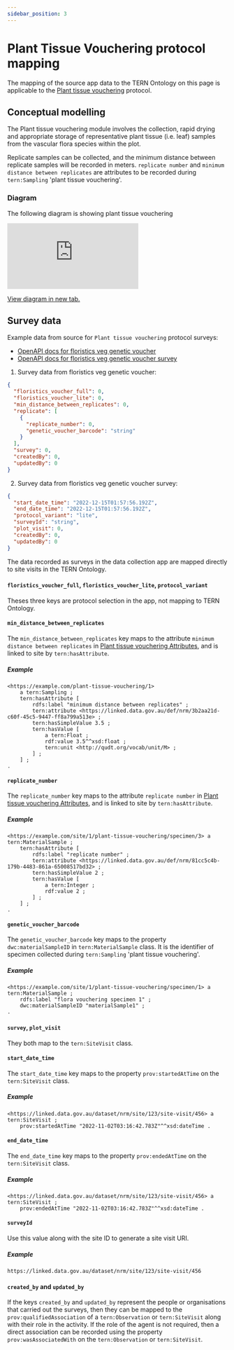 ```yaml
---
sidebar_position: 3
---
```


# Plant Tissue Vouchering protocol mapping

The mapping of the source app data to the TERN Ontology on this page is applicable to the [Plant tissue vouchering](https://linked.data.gov.au/def/nrm/1f2ac884-2177-403a-a6c3-27e109b1fc95) protocol.

## Conceptual modelling

The Plant tissue vouchering module involves the collection, rapid drying and appropriate storage of representative plant tissue (i.e. leaf) samples from the vascular flora species within the plot.

Replicate samples can be collected, and the minimum distance between replicate samples will be recorded in meters. `replicate number` and `minimum distance between replicates` are attributes to be recorded during `tern:Sampling` 'plant tissue vouchering'.

### Diagram

The following diagram is showing plant tissue vouchering

<iframe frameBorder="0" style={{width:"100%",height:"593px"}} src="https://viewer.diagrams.net/?tags=%7B%7D&highlight=0000ff&edit=_blank&layers=1&nav=1&title=plant-tissue-vouchering-example#Uhttps%3A%2F%2Fdrive.google.com%2Fuc%3Fid%3D1caMM1I8sxMhtruRJJwglWKgnXe1OfLAa%26export%3Ddownload"></iframe>

<a href="https://viewer.diagrams.net/?tags=%7B%7D&highlight=0000ff&edit=_blank&layers=1&nav=1&title=plant-tissue-vouchering-example#Uhttps%3A%2F%2Fdrive.google.com%2Fuc%3Fid%3D1caMM1I8sxMhtruRJJwglWKgnXe1OfLAa%26export%3Ddownload">View diagram in new tab.</a>

## Survey data

Example data from source for `Plant tissue vouchering` protocol surveys:

- [OpenAPI docs for floristics veg genetic voucher](https://beta.core-api.paratoo.tern.org.au/documentation#/Floristics-veg-genetic-voucher/post%2Ffloristics-veg-genetic-vouchers)
- [OpenAPI docs for floristics veg genetic voucher survey](https://beta.core-api.paratoo.tern.org.au/documentation#/Floristics-veg-genetic-voucher-survey/post%2Ffloristics-veg-genetic-voucher-surveys)

1. Survey data from floristics veg genetic voucher:

```json
{
  "floristics_voucher_full": 0,
  "floristics_voucher_lite": 0,
  "min_distance_between_replicates": 0,
  "replicate": [
    {
      "replicate_number": 0,
      "genetic_voucher_barcode": "string"
    }
  ],
  "survey": 0,
  "createdBy": 0,
  "updatedBy": 0
}
```

2. Survey data from floristics veg genetic voucher survey:

```json
{
  "start_date_time": "2022-12-15T01:57:56.192Z",
  "end_date_time": "2022-12-15T01:57:56.192Z",
  "protocol_variant": "lite",
  "surveyId": "string",
  "plot_visit": 0,
  "createdBy": 0,
  "updatedBy": 0
}
```

The data recorded as surveys in the data collection app are mapped directly to site visits in the TERN Ontology.

#### `floristics_voucher_full`, `floristics_voucher_lite`, `protocol_variant`

Theses three keys are protocol selection in the app, not mapping to TERN Ontology.

#### `min_distance_between_replicates`

The `min_distance_between_replicates` key maps to the attribute `minimum distance between replicates` in [Plant tissue vouchering Attributes](https://linked.data.gov.au/def/nrm/7175159d-54ca-4a89-83a0-870a4d4c2524), and is linked to site by `tern:hasAttribute`.

##### Example

```turtle
<https://example.com/plant-tissue-vouchering/1>
    a tern:Sampling ;
    tern:hasAttribute [
        rdfs:label "minimum distance between replicates" ;
        tern:attribute <https://linked.data.gov.au/def/nrm/3b2aa21d-c60f-45c5-9447-ff8a799a513e> ;
        tern:hasSimpleValue 3.5 ;
        tern:hasValue [
            a tern:Float ;
            rdf:value 3.5^^xsd:float ;
            tern:unit <http://qudt.org/vocab/unit/M> ;
        ] ;
    ] ;
.
```

#### `replicate_number`

The `replicate_number` key maps to the attribute `replicate number` in [Plant tissue vouchering Attributes](https://linked.data.gov.au/def/nrm/7175159d-54ca-4a89-83a0-870a4d4c2524), and is linked to site by `tern:hasAttribute`.

##### Example

```turtle
<https://example.com/site/1/plant-tissue-vouchering/specimen/3> a tern:MaterialSample ;
    tern:hasAttribute [
        rdfs:label "replicate number" ;
        tern:attribute <https://linked.data.gov.au/def/nrm/81cc5c4b-179b-4483-861a-65008517bd32> ;
        tern:hasSimpleValue 2 ;
        tern:hasValue [
            a tern:Integer ;
            rdf:value 2 ;
        ] ;
    ] ;
.
```

#### `genetic_voucher_barcode`

The `genetic_voucher_barcode` key maps to the property `dwc:materialSampleID` in `tern:MaterialSample` class. It is the identifier of specimen collected during `tern:Sampling` 'plant tissue vouchering'.

##### Example

```turtle
<https://example.com/site/1/plant-tissue-vouchering/specimen/1> a tern:MaterialSample ;
    rdfs:label "flora vouchering specimen 1" ;
    dwc:materialSampleID "materialSample1" ;
.
```

#### `survey`, `plot_visit`

They both map to the `tern:SiteVisit` class.

#### `start_date_time`

The `start_date_time` key maps to the property `prov:startedAtTime` on the `tern:SiteVisit` class.

##### Example

```turtle
<https://linked.data.gov.au/dataset/nrm/site/123/site-visit/456> a tern:SiteVisit ;
    prov:startedAtTime "2022-11-02T03:16:42.783Z"^^xsd:dateTime .
```

#### `end_date_time`

The `end_date_time` key maps to the property `prov:endedAtTime` on the `tern:SiteVisit` class.

##### Example

```turtle
<https://linked.data.gov.au/dataset/nrm/site/123/site-visit/456> a tern:SiteVisit ;
    prov:endedAtTime "2022-11-02T03:16:42.783Z"^^xsd:dateTime .
```

#### `surveyId`

Use this value along with the site ID to generate a site visit URI.

##### Example

```
https://linked.data.gov.au/dataset/nrm/site/123/site-visit/456
```

#### `created_by` and `updated_by`

If the keys `created_by` and `updated_by` represent the people or organisations that carried out the surveys, then they can be mapped to the `prov:qualifiedAssociation` of a `tern:Observation` or `tern:SiteVisit` along with their role in the activity. If the role of the agent is not required, then a direct association can be recorded using the property `prov:wasAssociatedWith` on the `tern:Observation` or `tern:SiteVisit`.
